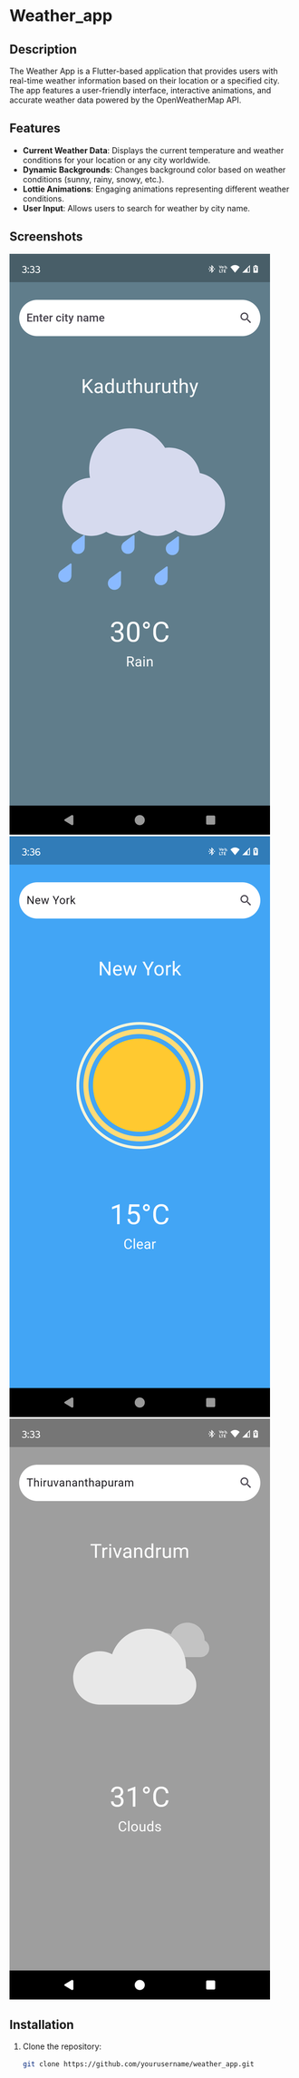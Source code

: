# Weather_app

## Description
The Weather App is a Flutter-based application that provides users with real-time weather information based on their location or a specified city. The app features a user-friendly interface, interactive animations, and accurate weather data powered by the OpenWeatherMap API.

## Features
- **Current Weather Data**: Displays the current temperature and weather conditions for your location or any city worldwide.
- **Dynamic Backgrounds**: Changes background color based on weather conditions (sunny, rainy, snowy, etc.).
- **Lottie Animations**: Engaging animations representing different weather conditions.
- **User Input**: Allows users to search for weather by city name.

## Screenshots
![Current city](screenshots/current_city.png)
![City 2](screenshots/sunny.png)
![City 3](screenshots/cloudy.png)

## Installation
1. Clone the repository:
   ```bash
   git clone https://github.com/yourusername/weather_app.git
